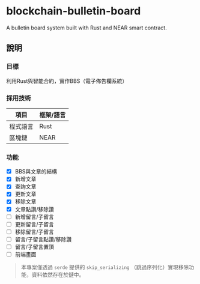 # blockchain-bulletin-board
A bulletin board system built with Rust and NEAR smart contract.

## 說明
### 目標
利用Rust與智能合約，實作BBS（電子佈告欄系統）

### 採用技術
| 項目   | 框架/語言 |
|------|-------|
| 程式語言 | Rust  |
| 區塊鏈  | NEAR  |

### 功能
- [x] BBS與文章的結構
- [x] 新增文章
- [x] 查詢文章
- [x] 更新文章
- [x] 移除文章
- [x] 文章點讚/移除讚
- [ ] 新增留言/子留言
- [ ] 更新留言/子留言
- [ ] 移除留言/子留言
- [ ] 留言/子留言點讚/移除讚
- [ ] 留言/子留言置頂
- [ ] 前端畫面

> 本專案僅透過 `serde` 提供的 `skip_serializing` （跳過序列化）實現移除功能，資料依然存在於鏈中。
